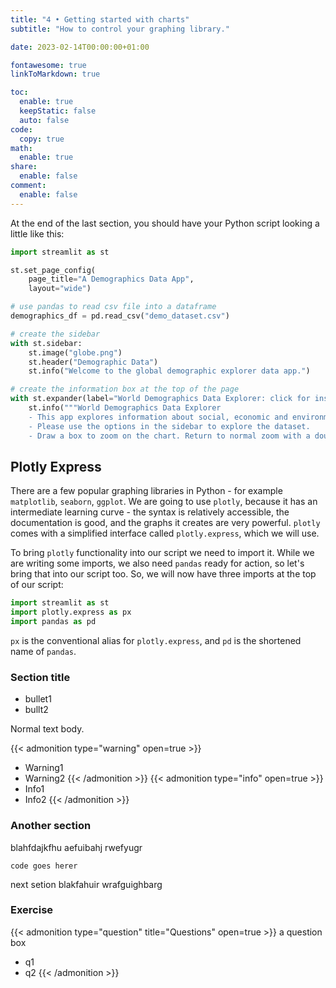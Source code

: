 ```yaml
---
title: "4 • Getting started with charts"
subtitle: "How to control your graphing library."

date: 2023-02-14T00:00:00+01:00

fontawesome: true
linkToMarkdown: true

toc:
  enable: true
  keepStatic: false
  auto: false
code:
  copy: true
math:
  enable: true
share:
  enable: false
comment:
  enable: false
---
```


At the end of the last section, you should have your Python script looking a little like this:
```Python
import streamlit as st

st.set_page_config(
    page_title="A Demographics Data App",
    layout="wide")

# use pandas to read csv file into a dataframe
demographics_df = pd.read_csv("demo_dataset.csv")

# create the sidebar
with st.sidebar:
    st.image("globe.png")
    st.header("Demographic Data")
    st.info("Welcome to the global demographic explorer data app.")

# create the information box at the top of the page
with st.expander(label="World Demographics Data Explorer: click for instructions"):
    st.info("""World Demographics Data Explorer
    - This app explores information about social, economic and environmental development at local, national and global levels.
    - Please use the options in the sidebar to explore the dataset.
    - Draw a box to zoom on the chart. Return to normal zoom with a double-click, or click the "autoscale" button.""")
```

## Plotly Express
There are a few popular graphing libraries in Python - for example `matplotlib`, `seaborn`, `ggplot`. We are going to use `plotly`, because it has an intermediate learning curve - the syntax is relatively accessible, the documentation is good, and the graphs it creates are very powerful. `plotly` comes with a simplified interface called `plotly.express`, which we will use.

To bring `plotly` functionality into our script we need to import it. While we are writing some imports, we also need `pandas` ready for action, so let's bring that into our script too. So, we will now have three imports at the top of our script:
```Python
import streamlit as st
import plotly.express as px
import pandas as pd
```
`px` is the conventional alias for `plotly.express`, and `pd` is the shortened name of `pandas`.


### Section title
* bullet1
* bullt2

Normal text body.

{{< admonition type="warning" open=true >}}
- Warning1
- Warning2
{{< /admonition >}}
{{< admonition type="info" open=true >}}
- Info1
- Info2
{{< /admonition >}}

### Another section
blahfdajkfhu aefuibahj rwefyugr

```
code goes herer
```
next setion blakfahuir wrafguighbarg

### Exercise
{{< admonition type="question" title="Questions" open=true >}}
a question box
- q1
- q2
{{< /admonition >}}
